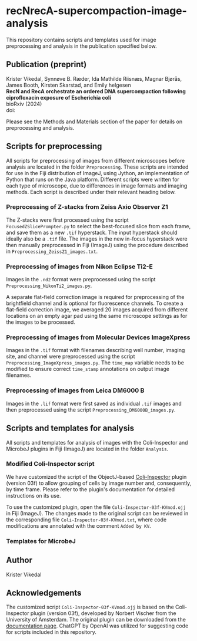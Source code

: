 # recNrecA-supercompaction-image-analysis

This repository contains scripts and templates used for image preprocessing and analysis in the publication specified below.

## Publication (preprint)

Krister Vikedal, Synnøve B. Ræder, Ida Mathilde Riisnæs, Magnar Bjørås, James Booth, Kirsten Skarstad, and Emily helgesen <br>
**RecN and RecA orchestrate an ordered DNA supercompaction following ciprofloxacin exposure of Escherichia coli**<br>
bioRxiv (2024)<br>
doi: 

Please see the Methods and Materials section of the paper for details on preprocessing and analysis. 

## Scripts for preprocessing

All scripts for preprocessing of images from different microscopes before analysis are located in the folder `Preprocessing`. These scripts are intended for use in the Fiji distribution of ImageJ, using Jython, an implementation of Python that runs on the Java platform. Different scripts were written for each type of microscope, due to differences in image formats and imaging methods. Each script is described under their relevant heading below. 

### Preprocessing of Z-stacks from Zeiss Axio Observer Z1

The Z-stacks were first processed using the script `FocusedZSlicePrompter.py` to select the best-focused slice from each frame, and save them as a new `.tif` hyperstack. The input hyperstack should ideally also be a `.tif` file. The images in the new in-focus hyperstack were then manually preprocessed in Fiji (ImageJ) using the procedure described in `Preprocessing_ZeissZ1_images.txt`. 

### Preprocessing of images from Nikon Eclipse Ti2-E

Images in the `.nd2` format were preprocessed using the script `Preprocessing_NikonTi2_images.py`.

A separate flat-field correction image is required for preprocessing of the brightfield channel and is optional for fluorescence channels. To create a flat-field correction image, we averaged 20 images acquired from different locations on an empty agar pad using the same microscope settings as for the images to be processed. 

### Preprocessing of images from Molecular Devices ImageXpress

Images in the `.tif` format with filenames describing well number, imaging site, and channel were preprocessed using the script `Preprocessing_ImageXpress_images.py`. The `time_map` variable needs to be modified to ensure correct `time_stamp` annotations on output image filenames. 

### Preprocessing of images from Leica DM6000 B

Images in the `.lif` format were first saved as individual `.tif` images and then preprocessed using the script `Preprocessing_DM6000B_images.py`.


## Scripts and templates for analysis

All scripts and templates for analysis of images with the Coli-Inspector and MicrobeJ plugins in Fiji (ImageJ) are located in the folder `Analysis`. 

### Modified Coli-Inspector script

We have customized the script of the ObjectJ-based [Coli-Inspector](https://sils.fnwi.uva.nl/bcb/objectj/examples/Coli-Inspector/Coli-Inspector-MD/coli-inspector.html) plugin (version 03f) to allow grouping of cells by image number and, consequently, by time frame. Please refer to the plugin's documentation for detailed instructions on its use. 

To use the customized plugin, open the file `Coli-Inspector-03f-KVmod.ojj` in Fiji (ImageJ). The changes made to the original script can be reviewed in the corresponding file `Coli-Inspector-03f-KVmod.txt`, where code modifications are annotated with the comment `Added by KV`.

### Templates for MicrobeJ


## Author

Krister Vikedal

## Acknowledgements

The customized script `Coli-Inspector-03f-KVmod.ojj` is based on the Coli-Inspector plugin (version 03f), developed by Norbert Vischer from the University of Amsterdam. The original plugin can be downloaded from the [documentation page](https://sils.fnwi.uva.nl/bcb/objectj/examples/Coli-Inspector/Coli-Inspector-MD/coli-inspector.html). ChatGPT by OpenAI was utilized for suggesting code for scripts included in this repository. 
